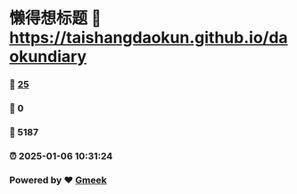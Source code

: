 # 懒得想标题 :link: https://taishangdaokun.github.io/daokundiary 
### :page_facing_up: [25](https://taishangdaokun.github.io/daokundiary/tag.html) 
### :speech_balloon: 0 
### :hibiscus: 5187 
### :alarm_clock: 2025-01-06 10:31:24 
### Powered by :heart: [Gmeek](https://github.com/Meekdai/Gmeek)
